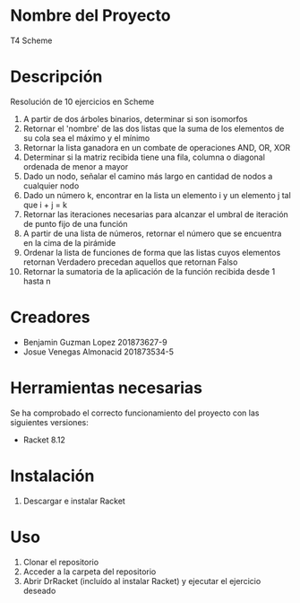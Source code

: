 # Nombre del Proyecto

T4 Scheme

# Descripción

Resolución de 10 ejercicios en Scheme
1. A partir de dos árboles binarios, determinar si son isomorfos
2. Retornar el 'nombre' de las dos listas que la suma de los elementos de su cola sea el máximo y el mínimo
3. Retornar la lista ganadora en un combate de operaciones AND, OR, XOR
4. Determinar si la matriz recibida tiene una fila, columna o diagonal ordenada de menor a mayor
5. Dado un nodo, señalar el camino más largo en cantidad de nodos a cualquier nodo
6. Dado un número k, encontrar en la lista un elemento i y un elemento j tal que i + j = k
7. Retornar las iteraciones necesarias para alcanzar el umbral de iteración de punto fijo de una función
8. A partir de una lista de números, retornar el número que se encuentra en la cima de la pirámide
9. Ordenar la lista de funciones de forma que las listas cuyos elementos retornan Verdadero precedan aquellos que retornan Falso
10. Retornar la sumatoria de la aplicación de la función recibida desde 1 hasta n

# Creadores
- Benjamin Guzman Lopez 201873627-9
- Josue Venegas Almonacid 201873534-5

# Herramientas necesarias

Se ha comprobado el correcto funcionamiento del proyecto con las siguientes versiones:
- Racket 8.12

# Instalación
1. Descargar e instalar Racket

# Uso
1. Clonar el repositorio
2. Acceder a la carpeta del repositorio
3. Abrir DrRacket (incluído al instalar Racket) y ejecutar el ejercicio deseado
